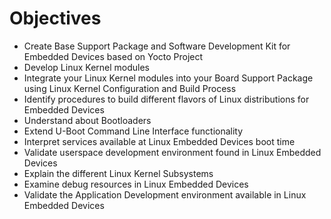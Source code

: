 # Objectives

- Create Base Support Package and Software Development Kit for Embedded Devices based on Yocto Project
- Develop Linux Kernel modules
- Integrate your Linux Kernel modules into your Board Support Package using Linux Kernel Configuration and Build Process
- Identify procedures to build different flavors of Linux distributions for Embedded Devices
- Understand about Bootloaders
- Extend U-Boot Command Line Interface functionality
- Interpret services available at Linux Embedded Devices boot time 
- Validate userspace development environment found in Linux Embedded Devices
- Explain the different Linux Kernel Subsystems
- Examine debug resources in Linux Embedded Devices
- Validate the Application Development environment available in Linux Embedded Devices